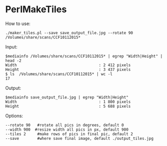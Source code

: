 # PerlMakeTiles 

How to use:

    ./maker_tiles.pl --save save_output_file.jpg --rotate 90  /Volumes/share/scans/CCF10112015*


Input:

    $mediainfo /Volumes/share/scans/CCF10112015* | egrep "Width|Height" | head -2
    Width                                    : 2 412 pixels
    Height                                   : 3 437 pixels
    $ ls  /Volumes/share/scans/CCF10112015* | wc -l
    17

Output:

    $mediainfo save_output_file.jpg | egrep "Width|Height"
    Width                                    : 1 800 pixels
    Height                                   : 5 688 pixels



Options:

    --rotate 90   #rotate all pics in degrees, default 0
    --width 900  #resize width all pics in px, default 900
    --tiles 2     #make rows of pics in final pic, default 2
    --save        #where save final image, default ./output_tiles.jpg
